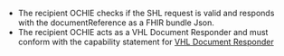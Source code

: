 - The recipient OCHIE checks if the SHL request is valid and responds with the documentReference as a FHIR bundle Json.
- The recipient OCHIE acts as a VHL Document Responder and must conform with the capability statement for [VHL Document Responder](/CapabilityStatement/VHLDocumentResponder)